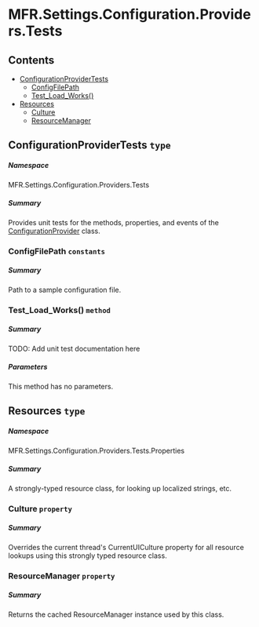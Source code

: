 <a name='assembly'></a>
# MFR.Settings.Configuration.Providers.Tests

## Contents

- [ConfigurationProviderTests](#T-MFR-Settings-Configuration-Providers-Tests-ConfigurationProviderTests 'MFR.Settings.Configuration.Providers.Tests.ConfigurationProviderTests')
  - [ConfigFilePath](#F-MFR-Settings-Configuration-Providers-Tests-ConfigurationProviderTests-ConfigFilePath 'MFR.Settings.Configuration.Providers.Tests.ConfigurationProviderTests.ConfigFilePath')
  - [Test_Load_Works()](#M-MFR-Settings-Configuration-Providers-Tests-ConfigurationProviderTests-Test_Load_Works 'MFR.Settings.Configuration.Providers.Tests.ConfigurationProviderTests.Test_Load_Works')
- [Resources](#T-MFR-Settings-Configuration-Providers-Tests-Properties-Resources 'MFR.Settings.Configuration.Providers.Tests.Properties.Resources')
  - [Culture](#P-MFR-Settings-Configuration-Providers-Tests-Properties-Resources-Culture 'MFR.Settings.Configuration.Providers.Tests.Properties.Resources.Culture')
  - [ResourceManager](#P-MFR-Settings-Configuration-Providers-Tests-Properties-Resources-ResourceManager 'MFR.Settings.Configuration.Providers.Tests.Properties.Resources.ResourceManager')

<a name='T-MFR-Settings-Configuration-Providers-Tests-ConfigurationProviderTests'></a>
## ConfigurationProviderTests `type`

##### Namespace

MFR.Settings.Configuration.Providers.Tests

##### Summary

Provides unit tests for the methods, properties, and events of the
[ConfigurationProvider](#T-MFR-Settings-Configuration-Providers-ConfigurationProvider 'MFR.Settings.Configuration.Providers.ConfigurationProvider')
class.

<a name='F-MFR-Settings-Configuration-Providers-Tests-ConfigurationProviderTests-ConfigFilePath'></a>
### ConfigFilePath `constants`

##### Summary

Path to a sample configuration file.

<a name='M-MFR-Settings-Configuration-Providers-Tests-ConfigurationProviderTests-Test_Load_Works'></a>
### Test_Load_Works() `method`

##### Summary

TODO: Add unit test documentation here

##### Parameters

This method has no parameters.

<a name='T-MFR-Settings-Configuration-Providers-Tests-Properties-Resources'></a>
## Resources `type`

##### Namespace

MFR.Settings.Configuration.Providers.Tests.Properties

##### Summary

A strongly-typed resource class, for looking up localized strings, etc.

<a name='P-MFR-Settings-Configuration-Providers-Tests-Properties-Resources-Culture'></a>
### Culture `property`

##### Summary

Overrides the current thread's CurrentUICulture property for all
  resource lookups using this strongly typed resource class.

<a name='P-MFR-Settings-Configuration-Providers-Tests-Properties-Resources-ResourceManager'></a>
### ResourceManager `property`

##### Summary

Returns the cached ResourceManager instance used by this class.
